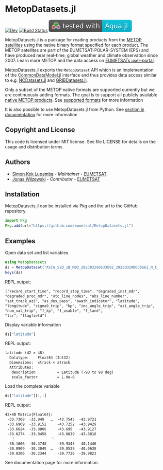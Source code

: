 # MetopDatasets.jl
[![Dev](https://img.shields.io/badge/docs-dev-blue.svg)](https://eumetsat.github.io/MetopDatasets.jl/dev/)
[![Build Status](https://github.com/eumetsat/MetopDatasets.jl/actions/workflows/CI.yml/badge.svg?branch=main)](https://github.com/eumetsat/MetopDatasets.jl/actions/workflows/CI.yml?query=branch%3Amain)
[![Aqua QA](https://raw.githubusercontent.com/JuliaTesting/Aqua.jl/master/badge.svg)](https://github.com/JuliaTesting/Aqua.jl)

MetopDatasets.jl is a package for reading products from the [METOP satellites](https://www.eumetsat.int/our-satellites/metop-series) using the native binary format specified for each product. The METOP satellites are part of the EUMETSAT-POLAR-SYSTEM (EPS) and have produced near real-time, global weather and climate observation since 2007. Learn more METOP and the data access on [EUMETSATs user-portal](https://user.eumetsat.int/dashboard).

MetopDatasets.jl exports the `MetopDataset` API which is an implementation of the [CommonDataModel.jl](https://github.com/JuliaGeo/CommonDataModel.jl) interface and thus provides data access similar to e.g. [NCDatasets.jl](https://github.com/Alexander-Barth/NCDatasets.jl) and [GRIBDatasets.jl](https://github.com/JuliaGeo/GRIBDatasets.jl).

Only a subset of the METOP native formats are supported currently but we are continuously adding formats. The goal is to support all publicly available [native METOP products](https://data.eumetsat.int/extended?query=&filter=satellite__Metop&filter=availableFormats__Native). See [supported formats](https://eumetsat.github.io/MetopDatasets.jl/dev/#Supported-formats) for more information

It is also possible to use MetopDatasets.jl from Python. See [section in documentation](https://eumetsat.github.io/MetopDatasets.jl/dev/python) for more information.

## Copyright and License
This code is licensed under MIT license. See file LICENSE for details on the usage and distribution terms.
  
## Authors
* [Simon Kok Lupemba](mailto://simon.koklupemba@eumetsat.int) - *Maintainer* - [EUMETSAT](http://www.eumetsat.int)
* [Jonas Wilzewski](mailto://jonas.wilzewski@eumetsat.int) - *Contributor* - [EUMETSAT](http://www.eumetsat.int)

## Installation
MetopDatasets.jl can be installed via Pkg and the url to the GitHub repository.

```julia
import Pkg
Pkg.add(url="https://github.com/eumetsat/MetopDatasets.jl") 
```

## Examples
Open data set and list variables
```julia
using MetopDatasets
ds = MetopDataset("ASCA_SZO_1B_M03_20230329063300Z_20230329063556Z_N_C_20230329081417Z");
keys(ds)
```
REPL output:
```
("record_start_time", "record_stop_time", "degraded_inst_mdr", "degraded_proc_mdr", "utc_line_nodes", "abs_line_number", "sat_track_azi", "as_des_pass", "swath_indicator", "latitude", "longitude", "sigma0_trip", "kp", "inc_angle_trip", "azi_angle_trip", "num_val_trip", "f_kp", "f_usable", "f_land", 
"lcr", "flagfield")
```
Display variable information

```julia
ds["latitude"]
```
REPL output:
```
latitude (42 × 48)
  Datatype:    Float64 (Int32)
  Dimensions:  xtrack × atrack
  Attributes:
   description          = Latitude (-90 to 90 deg)
   scale_factor         = 1.0e-6
```
Load the complete variable
```julia
ds["latitude"][:,:]
```
REPL output:
```
42×48 Matrix{Float64}:
 -33.7308  -33.949   …  -43.7545  -43.9721
 -33.6969  -33.9152     -43.7252  -43.9429
 -33.6624  -33.8808     -43.695   -43.9127
 -33.6274  -33.8458     -43.6639  -43.8818
   ⋮                 ⋱                    
 -30.1606  -30.3748     -39.9343  -40.1446
 -30.0909  -30.3049  …  -39.8538  -40.0638
 -30.0206  -30.2344     -39.7726  -39.9823
```
See documentation page for more information.
